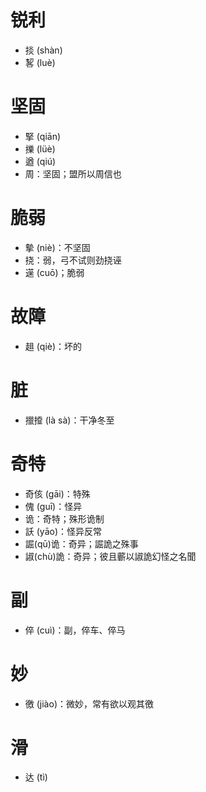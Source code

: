 # 锐利
* 掞 (shàn)
* 㗉 (luè)
# 坚固
* 掔 (qiān)
* 擽 (lüè)
* 遒 (qiú)
* 周：坚固；盟所以周信也
# 脆弱
* 摰 (niè)：不坚固
* 挠：弱，弓不试则劲挠诬
* 遳 (cuō)；脆弱
# 故障
* 趄 (qiè)：坏的
# 脏
* 擸𢶍 (là sà)：干净冬至
# 奇特
* 奇侅 (gāi)：特殊
* 傀 (guī)：怪异
* 诡：奇特；殊形诡制
* 訞 (yāo)：怪异反常
* 誳(qū)诡：奇异；誳詭之殊事
* 諔(chù)詭：奇异；彼且蘄以諔詭幻怪之名聞
# 副
* 倅 (cuì)：副，倅车、倅马
# 妙
* 徼 (jiào)：微妙，常有欲以观其徼
# 滑
* 达 (tì)
